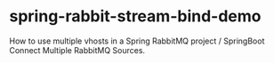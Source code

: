 # spring-rabbit-stream-bind-demo
How to use multiple vhosts in a Spring RabbitMQ project / SpringBoot Connect Multiple RabbitMQ Sources.

